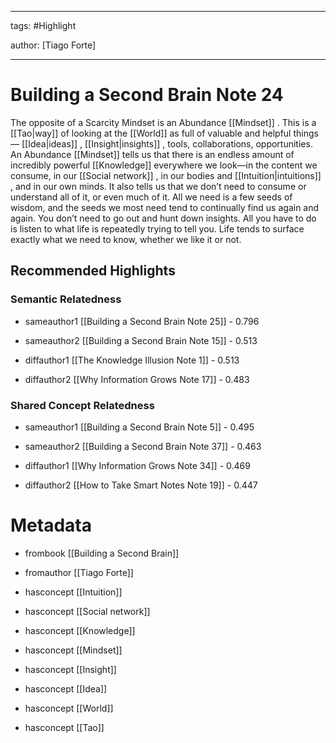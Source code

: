




---

tags: #Highlight

author: [Tiago Forte]

---
# Building a Second Brain Note 24




The opposite of a Scarcity Mindset is an Abundance  [[Mindset]] . This is a  [[Tao|way]]  of looking at the  [[World]]  as full of valuable and helpful things— [[Idea|ideas]] ,  [[Insight|insights]] , tools, collaborations, opportunities. An Abundance  [[Mindset]]  tells us that there is an endless amount of incredibly powerful  [[Knowledge]]  everywhere we look—in the content we consume, in our  [[Social network]] , in our bodies and  [[Intuition|intuitions]] , and in our own minds. It also tells us that we don’t need to consume or understand all of it, or even much of it. All we need is a few seeds of wisdom, and the seeds we most need tend to continually find us again and again. You don’t need to go out and hunt down insights. All you have to do is listen to what life is repeatedly trying to tell you. Life tends to surface exactly what we need to know, whether we like it or not.


## Recommended Highlights

### Semantic Relatedness


- sameauthor1 [[Building a Second Brain Note 25]] - 0.796

- sameauthor2 [[Building a Second Brain Note 15]] - 0.513

- diffauthor1 [[The Knowledge Illusion Note 1]] - 0.513

- diffauthor2 [[Why Information Grows Note 17]] - 0.483
### Shared Concept Relatedness


- sameauthor1 [[Building a Second Brain Note 5]] - 0.495

- sameauthor2 [[Building a Second Brain Note 37]] - 0.463

- diffauthor1 [[Why Information Grows Note 34]] - 0.469

- diffauthor2 [[How to Take Smart Notes Note 19]] - 0.447
# Metadata


- frombook [[Building a Second Brain]]

- fromauthor [[Tiago Forte]]

- hasconcept [[Intuition]]

- hasconcept [[Social network]]

- hasconcept [[Knowledge]]

- hasconcept [[Mindset]]

- hasconcept [[Insight]]

- hasconcept [[Idea]]

- hasconcept [[World]]

- hasconcept [[Tao]]